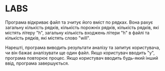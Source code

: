 # LABS
Програма відкриває файл та зчитує його вміст по рядках. Вона рахує загальну кількість рядків, кількість порожніх рядків, кількість рядків, які містять літеру "h", загальну кількість входжень літери "h" в файлі та кількість рядків, які містять слово "will".

Нарешті, програма виводить результати аналізу та запитує користувача, чи він бажає аналізувати ще один файл. Якщо користувач вводить "y", програма повторює процес. Якщо користувач вводить будь-який інший ввід, програма завершується.
